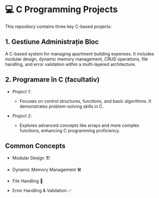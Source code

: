 #  💻 C Programming Projects

This repository contains three key C-based projects:

## 1. Gestiune Administrație Bloc
A C-based system for managing apartment building expenses. It includes modular design, dynamic memory management, CRUD operations, file handling, and error validation within a multi-layered architecture.

## 2. Programare în C (facultativ)
-  *Project 1*:
    -  Focuses on control structures, functions, and basic algorithms. It demonstrates problem-solving skills in C.

-  *Project 2*:
    -  Explores advanced concepts like arrays and more complex functions, enhancing C programming proficiency.

## Common Concepts
-  Modular Design 🏗️

-  Dynamic Memory Management 🛠️

-  File Handling 📂

-  Error Handling & Validation ✅
